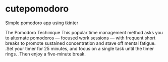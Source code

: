 # cutepomodoro
Simple pomodoro app using tkinter 

The Pomodoro Techinique 
This popular time management method asks you to alternate pomodoros — focused work sessions — with frequent short breaks to promote sustained concentration and stave off mental fatigue.
.Set your timer for 25 minutes, and focus on a single task until the timer rings.
.Then enjoy a five-minute break.

